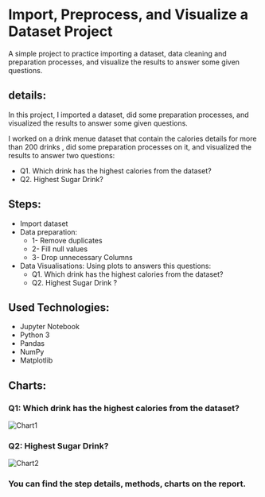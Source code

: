 # Import, Preprocess, and Visualize a Dataset Project

A simple project to practice importing a dataset, data cleaning and preparation processes, and visualize the results to answer some given questions.



## details:

In this project, I imported a dataset, did some preparation processes, and visualized the results to answer some given questions.

I worked on a drink menue dataset that contain the calories details for more than 200 drinks , did some preparation processes on it, and visualized the results to answer two questions:
- Q1. Which drink has the highest calories from the dataset?
- Q2. Highest Sugar Drink?



## Steps:

- Import dataset
- Data preparation: 
    - 1- Remove duplicates
	- 2- Fill null values
	- 3- Drop unnecessary Columns
- Data Visualisations: Using plots to answers this questions:
	- Q1. Which drink has the highest calories from the dataset?
	- Q2. Highest Sugar Drink ?
	

## Used Technologies:

- Jupyter Notebook
- Python 3
- Pandas
- NumPy
- Matplotlib


## Charts:

### Q1: Which drink has the highest calories from the dataset?

![Chart1](https://user-images.githubusercontent.com/46838441/181722937-13a4ae14-6fb3-4b30-8bd2-2161205c6bdd.png)

### Q2: Highest Sugar Drink?

![Chart2](https://user-images.githubusercontent.com/46838441/181722988-27e4834e-4104-40cf-bbd1-8cc9f3e6815d.png)



### You can find the step details, methods, charts on the report.


